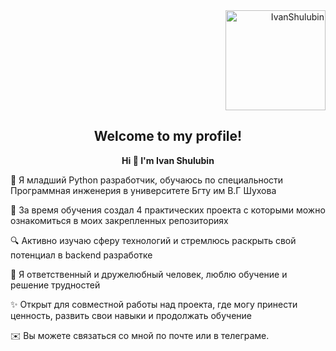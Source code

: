 <div align="right">
  <img height="160" width="160" src="https://media4.giphy.com/media/v1.Y2lkPTc5MGI3NjExbmczM2EzbjZnZzJxMXN3cmFsajg2MWc4dzU2M2RmN3BoeHJsMXNzbyZlcD12MV9pbnRlcm5hbF9naWZfYnlfaWQmY3Q9Zw/ly4J8wMSBCebL6LqUI/giphy.gif" alt="IvanShulubin">
</div>

<h2 align="center">Welcome to my profile!</h2>

<p align="center"><strong>Hi 👋 I'm Ivan Shulubin</strong></p>

🐍 Я младший Python разработчик, обучаюсь по специальности Программная инженерия в университете Бгту им В.Г Шухова

🚀 За время обучения создал 4 практических проекта с которыми можно ознакомиться в моих закрепленных репозиториях

🔍 Активно изучаю сферу технологий и стремлюсь раскрыть свой потенциал в backend разработке

👥 Я ответственный и дружелюбный человек, люблю обучение и решение трудностей

✨ Открыт для совместной работы над проекта, где могу принести ценность, развить свои навыки и продолжать обучение

✉️ Вы можете связаться со мной по почте или в телеграме.


